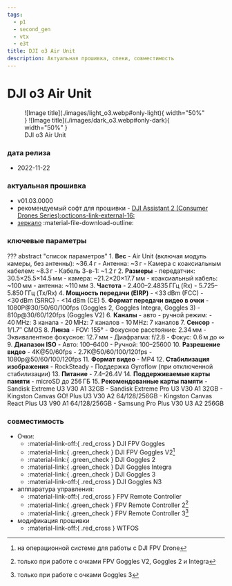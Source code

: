 ```yaml
---
tags:
  - p1
  - second_gen
  - vtx
  - e3t
title: DJI o3 Air Unit
description: Актуальная прошивка, спеки, совместимость
---
```


# DJI o3 Air Unit

<figure markdown="span">
  ![Image title](./images/light_o3.webp#only-light){ width="50%" }
  ![Image title](./images/dark_o3.webp#only-dark){ width="50%" }
  <figcaption>DJI o3 Air Unit</figcaption>
</figure>

### дата релиза
- 2022-11-22

### актуальная прошивка
- v01.03.0000
- рекомендуемый софт для прошивки - <a href="https://www.dji.com/downloads/softwares/dji-assistant-2-consumer-drones-series" target="_blank">DJI Assistant 2 (Consumer Drones Series):octicons-link-external-16:</a>
- [зеркало](https://www.djifpv.ru/knowledge_base/dji_assistant/#dji-assistant-2-consumer-drone-series) :material-file-download-outline:

### ключевые параметры
??? abstract "список параметров"
    1. **Вес**
        - Air Unit (включая модуль камеры, без антенны): ~36.4 г
        - Антенна: ~3 г
        - Камера с коаксиальным кабелем: ~8.3 г
        - Кабель 3-в-1: ~1.2 г
    2. **Размеры**
        - передатчик: 30.5×25.5×14.5 мм
        - камера: ~21.2×20×17.7 мм
        - коаксиальный кабель: ~100 мм
        - антенна: ~110 мм
    3. **Частота**
        - 2.400–2.4835 ГГц (Rx)
        - 5.725–5.850 ГГц (Tx/Rx)
    4. **Мощность передачи (EIRP)**
        - <33 dBm (FCC)
        - <30 dBm (SRRC)
        - <14 dBm (CE)
    5. **Формат передачи видео в очки**
        - 1080P@30/50/60/100fps (Goggles 2, Goggles Integra, Goggles 3)
        - 810p@30/60/120fps (Goggles V2)
    6. **Каналы**
        - авто
        - ручной режим:
            - 40 MHz: 3 канала
            - 20 MHz: 7 каналов
            - 10 MHz: 7 каналов
    7. **Сенсор**
        - 1/1.7″ CMOS
    8. **Линза**
        - FOV: 155°
        - Фокусное расстояние: 2.34 мм
        - Эквивалентное фокусное: 12.7 мм
        - Диафрагма: f/2.8
        - Фокус: 0.6 м до ∞
    9. **Диапазон ISO**
        - Авто: 100–6400
        - Ручной: 100–25600
    10. **Разрешение видео**
        - 4K@50/60fps
        - 2.7K@50/60/100/120fps
        - 1080p@50/60/100/120fps
    11. **Формат видео**
        - MP4
    12. **Стабилизация изображения**
        - RockSteady
        - Поддержка Gyroflow (при отключенной стабилизации)
    13. **Питание**
        - 7.4–26.4V
    14. **Поддерживаемые карты памяти**
        - microSD до 256 ГБ
    15. **Рекомендованные карты памяти**
        - Sandisk Extreme U3 V30 A1 32GB
        - Sandisk Extreme Pro U3 V30 A1 32GB
        - Kingston Canvas GO! Plus U3 V30 A2 64/128/256GB
        - Kingston Canvas React Plus U3 V90 A1 64/128/256GB
        - Samsung Pro Plus V30 U3 A2 256GB

### совместимость
* Очки:
    * :material-link-off:{ .red_cross } DJI FPV Goggles
    * :material-link:{ .green_check } DJI FPV Goggles V2[^1]
    * :material-link:{ .green_check } DJI Goggles 2
    * :material-link:{ .green_check } DJI Goggles Integra
    * :material-link:{ .green_check } DJI Goggles 3
    * :material-link-off:{ .red_cross } DJI Goggles N3
* апппаратура управления:
    * :material-link-off:{ .red_cross } FPV Remote Controller
    * :material-link:{ .green_check } FPV Remote Controller 2[^2] 
    * :material-link:{ .green_check } FPV Remote Controller 3[^3] 
* модификация прошивки
    * :material-link-off:{ .red_cross } WTFOS

[^1]: на операционной системе для работы с DJI FPV Drone
[^2]: только при работе с очками FPV Goggles V2, Goggles 2 и Integra
[^3]: только при работе с очками Goggles 3